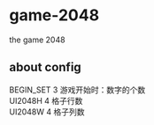 # game-2048
the game 2048

## about config

 BEGIN_SET 3  游戏开始时：数字的个数 <br>
 UI2048H 4	  格子行数<br>
 UI2048W 4    格子列数<br>
